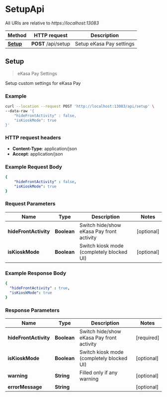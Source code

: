 # SetupApi

All URIs are relative to *https://localhost:13083*

Method | HTTP request | Description
------------- | ------------- | -------------
[**Setup**](SetupApi.md#Setup) | **POST** /api/setup | Setup eKasa Pay settings

## Setup

> eKasa Pay Settings

Setup custom settings for eKasa Pay

### Example

```bash
curl --location --request POST 'http://localhost:13083/api/setup' \
--data-raw '{
    "hideFrontActivity" : false,
    "isKioskMode": true
}'
```

### HTTP request headers

- **Content-Type**: application/json
- **Accept**: application/json

### Example Request Body

```yaml
{
    "hideFrontActivity" : false,
    "isKioskMode": true
}
```

### Request Parameters

Name | Type | Description | Notes
------------ | ------------- | ------------- | -------------
**hideFrontActivity** | **Boolean** | Switch hide/show eKasa Pay front activity | [optional]
**isKioskMode** | **Boolean** | Switch kiosk mode (completely blocked UI) | [optional]

### Example Response Body

```yaml
{
  "hideFrontActivity" : true,
  "isKioskMode": true
}
```

### Response Parameters

Name | Type | Description | Notes
------------ | ------------- | ------------- | -------------
**hideFrontActivity** | **Boolean** | Switch hide/show eKasa Pay front activity | [required]
**isKioskMode** | **Boolean** | Switch kiosk mode (completely blocked UI) | [optional]
**warning** | **String** | Filled only if any warning | [optional] 
**errorMessage** | **String** |  | [optional] 

